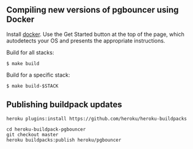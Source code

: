 ## Compiling new versions of pgbouncer using Docker

Install [docker](https://www.docker.com/). Use the Get Started button at the
top of the page, which autodetects your OS and presents the appropriate
instructions.

Build for all stacks:
```
$ make build
```

Build for a specific stack:
```
$ make build-$STACK
```

## Publishing buildpack updates

```
heroku plugins:install https://github.com/heroku/heroku-buildpacks

cd heroku-buildpack-pgbouncer
git checkout master
heroku buildpacks:publish heroku/pgbouncer
```
